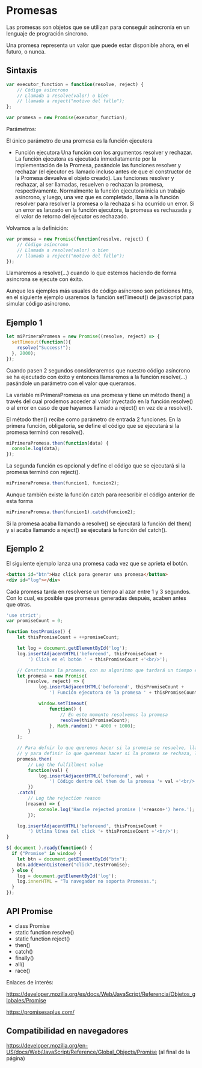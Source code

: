 Promesas
========

Las promesas son objetos que se utilizan para conseguir asincronía en un lenguaje de progración síncrono. 

Una promesa representa un valor que puede estar disponible ahora, en el futuro, o nunca.


Sintaxis
--------

```javascript
var executor_function = function(resolve, reject) { 
    // Código asíncrono
    // Llamada a resolve(valor) o bien
    // llamada a reject("motivo del fallo");
};

var promesa = new Promise(executor_function);
```



Parámetros: 

El único parámetro de una promesa es la función ejecutora

- Función ejecutora
Una función con los argumentos resolver y rechazar. La función ejecutora es ejecutada inmediatamente por la implementación de la Promesa, pasándole las funciones resolver y rechazar (el ejecutor es llamado incluso antes de que el constructor de la Promesa devuelva el objeto creado). Las funciones resolver y rechazar, al ser llamadas, resuelven o rechazan la promesa, respectivamente. Normalmente la función ejecutora inicia un trabajo asíncrono, y luego, una vez que es completado, llama a la función resolver para resolver la promesa o la rechaza si ha ocurrido un error.
Si un error es lanzado en la función ejecutora, la promesa es rechazada y el valor de retorno del ejecutor es rechazado.

Volvamos a la definición: 

```javascript
var promesa = new Promise(function(resolve, reject) { 
    // Código asíncrono
    // Llamada a resolve(valor) o bien
    // llamada a reject("motivo del fallo");
});
```

Llamaremos a resolve(...) cuando lo que estemos haciendo de forma asíncrona se ejecute con éxito.

Aunque los ejemplos más usuales de código asíncrono son peticiones http, en el siguiente ejemplo usaremos la función setTimeout() de javascript para simular código asíncrono.

Ejemplo 1
---------

```javascript
let miPrimeraPromesa = new Promise((resolve, reject) => {
  setTimeout(function(){
    resolve("Success!"); 
  }, 2000);
});
```

Cuando pasen 2 segundos consideraremos que nuestro código asíncrono se ha ejecutado con éxito y entonces llamaremos a la función resolve(...) pasándole un parámetro con el valor que queramos.

La variable miPrimeraPromesa es una promesa y tiene un método then() a través del cual prodemos acceder al valor inyectado en la función resolve() o al error en caso de que hayamos llamado a reject() en vez de a resolve().

El método then() recibe como parámetro de entrada 2 funciones. En la primera función, obligatoria, se define el código que se ejecutará si la promesa terminó con resolve().

```javascript
miPrimeraPromesa.then(function(data) {
  console.log(data);
});
```

La segunda función es opcional y define el código que se ejecutará si la promesa terminó con reject().

```javascript
miPrimeraPromesa.then(funcion1, funcion2);
```

Aunque también existe la función catch para reescribir el código anterior de esta forma

```javascript
miPrimeraPromesa.then(funcion1).catch(funcion2);
```

Si la promesa acaba llamando a resolve() se ejecutará la función del then() y si acaba llamando a reject() se ejecutará la función del catch().


Ejemplo 2
---------

El siguiente ejemplo lanza una promesa cada vez que se aprieta el botón.

```html
<button id="btn">Haz click para generar una promesa</button>
<div id="log"></div>
```

Cada promesa tarda en resolverse un tiempo al azar entre 1 y 3 segundos. Con lo cual, es posible que promesas generadas después, acaben antes que otras.


```javascript
'use strict';
var promiseCount = 0;

function testPromise() {
    let thisPromiseCount = ++promiseCount;

    let log = document.getElementById('log');
    log.insertAdjacentHTML('beforeend', thisPromiseCount +
        ') Click en el botón ' + thisPromiseCount +'<br/>');

    // Construimos la promesa, con su algoritmo que tardará un tiempo en resolverse o rechazarse
    let promesa = new Promise(
       (resolve, reject) => {
            log.insertAdjacentHTML('beforeend', thisPromiseCount +
                ') Función ejecutora de la promesa ' + thisPromiseCount + ' <br/>');

            window.setTimeout(
                function() {
                    // En este momento resolvemos la promesa
                    resolve(thisPromiseCount);
                }, Math.random() * 4000 + 1000);
        }
    );

    // Para defnir lo que queremos hacer si la promesa se resuelve, llamamos al método then()
    // y para definir lo que queremos hacer si la promesa se rechaza, llamamos al método catch()
    promesa.then(
        // Log the fulfillment value
        function(val) {
            log.insertAdjacentHTML('beforeend', val +
                ') Código dentro del then de la promesa '+ val +'<br/>');
        })
    .catch(
        // Log the rejection reason
       (reason) => {
            console.log('Handle rejected promise ('+reason+') here.');
        });

    log.insertAdjacentHTML('beforeend', thisPromiseCount +
        ') Útlima línea del click '+ thisPromiseCount +'<br/>');
}

$( document ).ready(function() {
  if ("Promise" in window) {
    let btn = document.getElementById("btn");
    btn.addEventListener("click",testPromise);
  } else {
    log = document.getElementById('log');
    log.innerHTML = "Tu navegador no soporta Promesas.";
  }    
});
```

API Promise
-----------

- class Promise
- static function resolve()
- static function reject()
- then()
- catch()
- finally()
- all()
- race()

Enlaces de interés:

https://developer.mozilla.org/es/docs/Web/JavaScript/Referencia/Objetos_globales/Promise

https://promisesaplus.com/










Compatibilidad en navegadores
-----------------------------

https://developer.mozilla.org/en-US/docs/Web/JavaScript/Reference/Global_Objects/Promise (al final de la página)